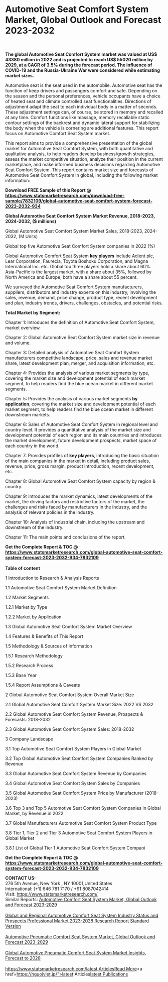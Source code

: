 <h1>Automotive Seat Comfort System Market, Global Outlook and Forecast 2023-2032</h1><br/><p><strong>The global Automotive Seat Comfort System market was valued at US$ 43380 million in 2022 and is projected to reach US$ 55020 million by 2029, at a <strong>CAGR</strong> of 3.5% during the forecast period. The influence of COVID-19 and the Russia-Ukraine War were considered while estimating market sizes.</strong></p><p>Automotive seat is the seat used in the automobile. Automotive seat has the function of keep drivers and passengers comfort and safe. Depending on the season and the personal preferences, vehicle occupants have a choice of heated seat and climate controlled seat functionalities. Directions of adjustment adapt the seat to each individual body in a matter of seconds. These adjustment settings can, of course, be stored in memory and recalled at any time. Comfort functions like massage, memory recallable static contour settings of the backrest and dynamic lateral support for stabilizing the body when the vehicle is cornering are additional features. This report focus on Automotive Comfort Seat System market.</p><p>This report aims to provide a comprehensive presentation of the global market for Automotive Seat Comfort System, with both quantitative and qualitative analysis, to help readers develop business/growth strategies, assess the market competitive situation, analyze their position in the current marketplace, and make informed business decisions regarding Automotive Seat Comfort System. This report contains market size and forecasts of Automotive Seat Comfort System in global, including the following market information:</p><p><strong>Download FREE Sample of this Report @ <a href="https://www.statsmarketresearch.com/download-free-sample/7832109/global-automotive-seat-comfort-system-forecast-2023-2032-934">https://www.statsmarketresearch.com/download-free-sample/7832109/global-automotive-seat-comfort-system-forecast-2023-2032-934</a></strong></p><p><strong>Global Automotive Seat Comfort System Market Revenue, 2018-2023, 2024-2032, ($ millions)</strong></p><p>Global Automotive Seat Comfort System Market Sales, 2018-2023, 2024-2032, (M Units)</p><p>Global top five Automotive Seat Comfort System companies in 2022 (%)</p><p>Global Automotive Comfort Seat System <strong>key players</strong> include Adient plc, Lear Corporation, Faurecia, Toyota Boshoku Corporation, and Magna International Inc. etc. Global top three players hold a share about 60%. Asia-Pacific is the largest market, with a share about 35%, followed by North America and Europe, both have a share about 55 percent.</p><p>We surveyed the Automotive Seat Comfort System manufacturers, suppliers, distributors and industry experts on this industry, involving the sales, revenue, demand, price change, product type, recent development and plan, industry trends, drivers, challenges, obstacles, and potential risks.</p><p><strong>Total Market by Segment:</strong></p><p>Chapter 1: Introduces the definition of Automotive Seat Comfort System, market overview.</p><p>Chapter 2: Global Automotive Seat Comfort System market size in revenue and volume.</p><p>Chapter 3: Detailed analysis of Automotive Seat Comfort System manufacturers competitive landscape, price, sales and revenue market share, latest development plan, merger, and acquisition information, etc.</p><p>Chapter 4: Provides the analysis of various market segments by type, covering the market size and development potential of each market segment, to help readers find the blue ocean market in different market segments.</p><p>Chapter 5: Provides the analysis of various market segments <strong>by application</strong>, covering the market size and development potential of each market segment, to help readers find the blue ocean market in different downstream markets.</p><p>Chapter 6: Sales of Automotive Seat Comfort System in regional level and country level. It provides a quantitative analysis of the market size and development potential of each region and its main countries and introduces the market development, future development prospects, market space of each country in the world.</p><p>Chapter 7: Provides profiles of <strong>key players</strong>, introducing the basic situation of the main companies in the market in detail, including product sales, revenue, price, gross margin, product introduction, recent development, etc.</p><p>Chapter 8: Global Automotive Seat Comfort System capacity by region & country.</p><p>Chapter 9: Introduces the market dynamics, latest developments of the market, the driving factors and restrictive factors of the market, the challenges and risks faced by manufacturers in the industry, and the analysis of relevant policies in the industry.</p><p>Chapter 10: Analysis of industrial chain, including the upstream and downstream of the industry.</p><p>Chapter 11: The main points and conclusions of the report.</p><div><b>Get the Complete Report & TOC @ <a href="https://www.statsmarketresearch.com/global-automotive-seat-comfort-system-forecast-2023-2032-934-7832109">https://www.statsmarketresearch.com/global-automotive-seat-comfort-system-forecast-2023-2032-934-7832109</a></b></div><br><b>Table of content</b><p>1 Introduction to Research & Analysis Reports<br />
 
  1.1 Automotive Seat Comfort System Market Definition<br />
 
  1.2 Market Segments<br />
 
  1.2.1 Market by Type<br />
 
  1.2.2 Market by Application<br />
 
  1.3 Global Automotive Seat Comfort System Market Overview<br />
 
  1.4 Features & Benefits of This Report<br />
 
  1.5 Methodology & Sources of Information<br />
 
  1.5.1 Research Methodology<br />
 
  1.5.2 Research Process<br />
 
  1.5.3 Base Year<br />
 
  1.5.4 Report Assumptions & Caveats<br />
 
 2 Global Automotive Seat Comfort System Overall Market Size<br />
 
  2.1 Global Automotive Seat Comfort System Market Size: 2022 VS 2032<br />
 
  2.2 Global Automotive Seat Comfort System Revenue, Prospects & Forecasts: 2018-2032<br />
 
  2.3 Global Automotive Seat Comfort System Sales: 2018-2032<br />
 
 3 Company Landscape<br />
 
  3.1 Top Automotive Seat Comfort System Players in Global Market<br />
 
  3.2 Top Global Automotive Seat Comfort System Companies Ranked by Revenue<br />
 
  3.3 Global Automotive Seat Comfort System Revenue by Companies<br />
 
  3.4 Global Automotive Seat Comfort System Sales by Companies<br />
 
  3.5 Global Automotive Seat Comfort System Price by Manufacturer (2018-2023)<br />
 
  3.6 Top 3 and Top 5 Automotive Seat Comfort System Companies in Global Market, by Revenue in 2022<br />
 
  3.7 Global Manufacturers Automotive Seat Comfort System Product Type<br />
 
  3.8 Tier 1, Tier 2 and Tier 3 Automotive Seat Comfort System Players in Global Market<br />
 
  3.8.1 List of Global Tier 1 Automotive Seat Comfort System Compani<br><div><b>Get the Complete Report & TOC @ <a href="https://www.statsmarketresearch.com/global-automotive-seat-comfort-system-forecast-2023-2032-934-7832109">https://www.statsmarketresearch.com/global-automotive-seat-comfort-system-forecast-2023-2032-934-7832109</a></b></div></p> <b>CONTACT US:</b><br>276 5th Avenue, New York , NY 10001,United States<br>International: (+1) 646 781 7170 / +91 8087042414<br>Visit: <a href="https://www.statsmarketresearch.com/">https://www.statsmarketresearch.com/</a><br>Similar Reports: <a href="https://www.statsmarketresearch.com/global-automotive-seat-comfort-system-forecast-2023-2032-934-7832109">Automotive Comfort Seat System Market, Global Outlook and Forecast 2023-2029</a><br/><br/><a href="https://www.statsmarketresearch.com/global-automotive-seat-comfort-system-forecast-2023-2032-934-7832109">Global and Regional Automotive Comfort Seat System Industry Status and Prospects Professional Market 2023-2028 Research Report Standard Version</a><br/><br/><a href="https://www.statsmarketresearch.com/global-automotive-seat-comfort-system-forecast-2023-2032-934-7832109">Automotive Pneumatic Comfort Seat System Market, Global Outlook and Forecast 2023-2029</a><br/><br/><a href="https://www.statsmarketresearch.com/global-automotive-seat-comfort-system-forecast-2023-2032-934-7832109">Global Automotive Pneumatic Comfort Seat System Market Insights, Forecast to 2028</a><br/><br/><a href="https://gyeongbokgung.com">https://www.statsmarketresearch.com/</a><a href="https://hallyeomaritime.com">latest Articles</a><a href="https://jingwansa.com">Read More</a><a href=https://nguoiviet.jp/">latest Articles</a><a href="https://www.intelmarketresearch.com/">latest Publications</a>